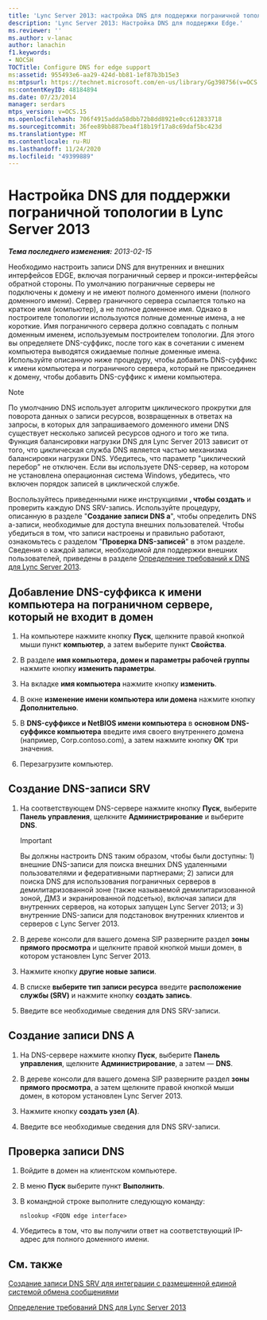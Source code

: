 ```yaml
---
title: 'Lync Server 2013: настройка DNS для поддержки пограничной топологии'
description: 'Lync Server 2013: Настройка DNS для поддержки Edge.'
ms.reviewer: ''
ms.author: v-lanac
author: lanachin
f1.keywords:
- NOCSH
TOCTitle: Configure DNS for edge support
ms:assetid: 955493e6-aa29-424d-bb81-1ef87b3b15e3
ms:mtpsurl: https://technet.microsoft.com/en-us/library/Gg398756(v=OCS.15)
ms:contentKeyID: 48184894
ms.date: 07/23/2014
manager: serdars
mtps_version: v=OCS.15
ms.openlocfilehash: 706f4915adda58dbb72b8dd8921e0cc612833718
ms.sourcegitcommit: 36fee89bb887bea4f18b19f17a8c69daf5bc423d
ms.translationtype: MT
ms.contentlocale: ru-RU
ms.lasthandoff: 11/24/2020
ms.locfileid: "49399889"
---
```

# <a name="configure-dns-for-edge-support-in-lync-server-2013"></a>Настройка DNS для поддержки пограничной топологии в Lync Server 2013

<div data-xmlns="http://www.w3.org/1999/xhtml">

<div class="topic" data-xmlns="http://www.w3.org/1999/xhtml" data-msxsl="urn:schemas-microsoft-com:xslt" data-cs="https://msdn.microsoft.com/">

<div data-asp="https://msdn2.microsoft.com/asp">



</div>

<div id="mainSection">

<div id="mainBody">

<span> </span>

_**Тема последнего изменения:** 2013-02-15_

Необходимо настроить записи DNS для внутренних и внешних интерфейсов EDGE, включая пограничный сервер и прокси-интерфейсы обратной стороны. По умолчанию пограничные серверы не подключены к домену и не имеют полного доменного имени (полного доменного имени). Сервер граничного сервера ссылается только на краткое имя (компьютер), а не полное доменное имя. Однако в построителе топологии используются полные доменные имена, а не короткие. Имя пограничного сервера должно совпадать с полным доменным именем, используемым построителем топологии. Для этого вы определяете DNS-суффикс, после того как в сочетании с именем компьютера выводятся ожидаемые полные доменные имена. Используйте описанную ниже процедуру, чтобы добавить DNS-суффикс к имени компьютера и пограничного сервера, который не присоединен к домену, чтобы добавить DNS-суффикс к имени компьютера.

<div>


> [!NOTE]  
> По умолчанию DNS использует алгоритм циклического прокрутки для поворота данных о записи ресурсов, возвращенных в ответах на запросы, в которых для запрашиваемого доменного имени DNS существует несколько записей ресурсов одного и того же типа. Функция балансировки нагрузки DNS для Lync Server 2013 зависит от того, что циклическая служба DNS является частью механизма балансировки нагрузки DNS. Убедитесь, что параметр "циклический перебор" не отключен. Если вы используете DNS-сервер, на котором не установлена операционная система Windows, убедитесь, что включен порядок записей в циклической службе.



</div>

Воспользуйтесь приведенными ниже инструкциями **, чтобы создать** и проверить каждую DNS SRV-запись. Используйте процедуру, описанную в разделе "**Создание записи DNS a**", чтобы определить DNS a-записи, необходимые для доступа внешних пользователей. Чтобы убедиться в том, что записи настроены и правильно работают, ознакомьтесь с разделом "**Проверка DNS-записей**" в этом разделе. Сведения о каждой записи, необходимой для поддержки внешних пользователей, приведены в разделе [Определение требований к DNS для Lync Server 2013](lync-server-2013-determine-dns-requirements.md).

<div>

## <a name="to-add-the-dns-suffix-to-the-computer-name-on-an-edge-server-that-is-not-joined-to-a-domain"></a>Добавление DNS-суффикса к имени компьютера на пограничном сервере, который не входит в домен

1.  На компьютере нажмите кнопку **Пуск**, щелкните правой кнопкой мыши пункт **компьютер**, а затем выберите пункт **Свойства**.

2.  В разделе **имя компьютера, домен и параметры рабочей группы** нажмите кнопку **изменить параметры**.

3.  На вкладке **имя компьютера** нажмите кнопку **изменить**.

4.  В окне **изменение имени компьютера или домена** нажмите кнопку **Дополнительно**.

5.  В **DNS-суффиксе и NetBIOS имени компьютера** в **основном DNS-суффиксе компьютера** введите имя своего внутреннего домена (например, Corp.contoso.com), а затем нажмите кнопку **ОК** три значения.

6.  Перезагрузите компьютер.

</div>

<div>

## <a name="to-create-a-dns-srv-record"></a>Создание DNS-записи SRV

1.  На соответствующем DNS-сервере нажмите кнопку **Пуск**, выберите **Панель управления**, щелкните **Администрирование** и выберите **DNS**.
    
    <div>
    

    > [!IMPORTANT]  
    > Вы должны настроить DNS таким образом, чтобы были доступны: 1) внешние DNS-записи для поиска внешних DNS удаленными пользователями и федеративными партнерами; 2) записи для поиска DNS для использования пограничных серверов в демилитаризованной зоне (также называемой демилитаризованной зоной, ДМЗ и экранированной подсетью), включая записи для внутренних серверов, на которых запущен Lync Server 2013; и 3) внутренние DNS-записи для подстановок внутренних клиентов и серверов с Lync Server 2013.

    
    </div>

2.  В дереве консоли для вашего домена SIP разверните раздел **зоны прямого просмотра** и щелкните правой кнопкой мыши домен, в котором установлен Lync Server 2013.

3.  Нажмите кнопку **другие новые записи**.

4.  В списке **выберите тип записи ресурса** введите **расположение службы (SRV)** и нажмите кнопку **создать запись**.

5.  Введите все необходимые сведения для DNS SRV-записи.

</div>

<div>

## <a name="to-create-a-dns-a-record"></a>Создание записи DNS A

1.  На DNS-сервере нажмите кнопку **Пуск**, выберите **Панель управления**, щелкните **Администрирование**, а затем — **DNS**.

2.  В дереве консоли для вашего домена SIP разверните раздел **зоны прямого просмотра**, а затем щелкните правой кнопкой мыши домен, в котором установлен Lync Server 2013.

3.  Нажмите кнопку **создать узел (A)**.

4.  Введите все необходимые сведения для DNS SRV-записи.

</div>

<div>

## <a name="to-verify-a-dns-record"></a>Проверка записи DNS

1.  Войдите в домен на клиентском компьютере.

2.  В меню **Пуск** выберите пункт **Выполнить**.

3.  В командной строке выполните следующую команду:
    
        nslookup <FQDN edge interface>

4.  Убедитесь в том, что вы получили ответ на соответствующий IP-адрес для полного доменного имени.

</div>

<div>

## <a name="see-also"></a>См. также


[Создание записи DNS SRV для интеграции с размещенной единой системой обмена сообщениями](lync-server-2013-create-a-dns-srv-record-for-integration-with-hosted-exchange-um.md)  


[Определение требований DNS для Lync Server 2013](lync-server-2013-determine-dns-requirements.md)  
  

</div>

</div>

<span> </span>

</div>

</div>

</div>

